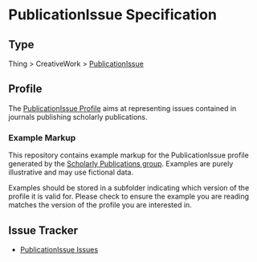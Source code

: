 # PublicationIssue Specification

## Type 

Thing > CreativeWork > [PublicationIssue](https://schema.org/PublicationIssue/)

## Profile

The [PublicationIssue Profile](https://bioschemas.org/profiles/PublicationIssue/) aims at representing issues contained in journals publishing scholarly publications.

### Example Markup

This repository contains example markup for the PublicationIssue profile generated by the [Scholarly Publications group](https://bioschemas.org/groups/Publications/). Examples are purely illustrative and may use fictional data. 

Examples should be stored in a subfolder indicating which version of the profile it is valid for. Please check to ensure the example you are reading matches the version of the profile you are interested in.

## Issue Tracker 

- [PublicationIssue Issues](https://github.com/BioSchemas/specifications/labels/profile%3A%20PublicationIssue)
